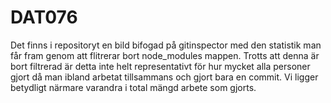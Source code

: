 # DAT076

Det finns i repositoryt en bild bifogad på gitinspector med den statistik man får fram genom att flitrerar bort node_modules mappen. Trotts att denna är bort filtrerad är detta inte helt representativt för hur mycket alla personer gjort då man ibland arbetat tillsammans och gjort bara en commit. Vi ligger betydligt närmare varandra i total mängd arbete som gjorts.
